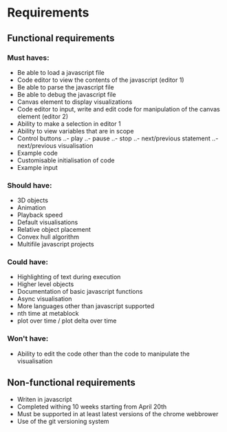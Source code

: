 # Requirements

## Functional requirements

### Must haves:
- Be able to load a javascript file
- Code editor to view the contents of the javascript (editor 1)
- Be able to parse the javascript file
- Be able to debug the javascript file
- Canvas element to display visualizations
- Code editor to input, write and edit code for manipulation of the canvas element (editor 2)
- Ability to make a selection in editor 1 
- Ability to view variables that are in scope
- Control buttons 
..- play
..- pause
..- stop
..- next/previous statement
..- next/previous visualisation 
- Example code
- Customisable initialisation of code
- Example input

### Should have:
- 3D objects
- Animation
- Playback speed
- Default visualisations
- Relative object placement
- Convex hull algorithm
- Multifile javascript projects

### Could have:
- Highlighting of text during execution
- Higher level objects
- Documentation of basic javascript functions
- Async visualisation
- More languages other than javascript supported
- nth time at metablock
- plot over time / plot delta over time

### Won't have:
- Ability to edit the code other than the code to manipulate the visualisation

## Non-functional requirements
- Writen in javascript
- Completed withing 10 weeks starting from April 20th
- Must be supported in at least latest versions of the chrome webbrower
- Use of the git versioning system

